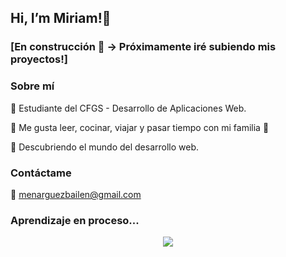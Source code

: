 ## Hi, I’m Miriam!👋


### [En construcción 👷 -> Próximamente iré subiendo mis proyectos!]

### Sobre mí
🧠 Estudiante del CFGS - Desarrollo de Aplicaciones Web.

💫 Me gusta leer, cocinar, viajar y pasar tiempo con mi familia 🐾

🚀 Descubriendo el mundo del desarrollo web.

### Contáctame
📩 menarguezbailen@gmail.com

### Aprendizaje en proceso...
<p align="center">
  <a href="https://skillicons.dev">
    <img src="https://skillicons.dev/icons?i=html,css,js,jquery,java,mysql,vscode,git,github" />
  </a>
</p>

<!---
mmenarguez/mmenarguez is a ✨ special ✨ repository because its `README.md` (this file) appears on your GitHub profile.
You can click the Preview link to take a look at your changes.
--->
